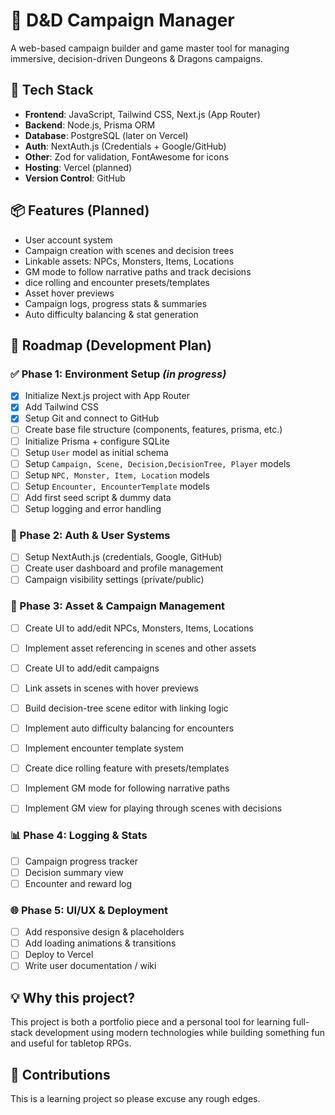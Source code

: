 # 🐉 D&D Campaign Manager

A web-based campaign builder and game master tool for managing immersive, decision-driven Dungeons & Dragons campaigns.

## 🚀 Tech Stack

- **Frontend**: JavaScript, Tailwind CSS, Next.js (App Router)
- **Backend**: Node.js, Prisma ORM
- **Database**: PostgreSQL (later on Vercel)
- **Auth**: NextAuth.js (Credentials + Google/GitHub)
- **Other**: Zod for validation, FontAwesome for icons
- **Hosting**: Vercel (planned)
- **Version Control**: GitHub

## 📦 Features (Planned)

- User account system
- Campaign creation with scenes and decision trees
- Linkable assets: NPCs, Monsters, Items, Locations
- GM mode to follow narrative paths and track decisions
- dice rolling and encounter presets/templates
- Asset hover previews
- Campaign logs, progress stats & summaries
- Auto difficulty balancing & stat generation

## 🧭 Roadmap (Development Plan)

### ✅ Phase 1: Environment Setup *(in progress)*
- [x] Initialize Next.js project with App Router
- [x] Add Tailwind CSS
- [x] Setup Git and connect to GitHub
- [ ] Create base file structure (components, features, prisma, etc.)
- [ ] Initialize Prisma + configure SQLite
- [ ] Setup `User` model as initial schema
- [ ] Setup `Campaign, Scene, Decision,DecisionTree, Player` models
- [ ] Setup `NPC, Monster, Item, Location` models
- [ ] Setup `Encounter, EncounterTemplate` models
- [ ] Add first seed script & dummy data
- [ ] Setup logging and error handling

### 🔐 Phase 2: Auth & User Systems
- [ ] Setup NextAuth.js (credentials, Google, GitHub)
- [ ] Create user dashboard and profile management
- [ ] Campaign visibility settings (private/public)

### 🔄 Phase 3: Asset & Campaign Management
- [ ] Create UI to add/edit NPCs, Monsters, Items, Locations
- [ ] Implement asset referencing in scenes and other assets
- [ ] Create UI to add/edit campaigns
- [ ] Link assets in scenes with hover previews
- [ ] Build decision-tree scene editor with linking logic
- [ ] Implement auto difficulty balancing for encounters
- [ ] Implement encounter template system
- [ ] Create dice rolling feature with presets/templates
- [ ] Implement GM mode for following narrative paths
- [ ] Implement GM view for playing through scenes with decisions


### 📊 Phase 4: Logging & Stats
- [ ] Campaign progress tracker
- [ ] Decision summary view
- [ ] Encounter and reward log

### 🌐 Phase 5: UI/UX & Deployment
- [ ] Add responsive design & placeholders
- [ ] Add loading animations & transitions
- [ ] Deploy to Vercel
- [ ] Write user documentation / wiki

## 💡 Why this project?

This project is both a portfolio piece and a personal tool for learning full-stack development using modern technologies while building something fun and useful for tabletop RPGs.

## 🤝 Contributions

This is a learning project so please excuse any rough edges. 

